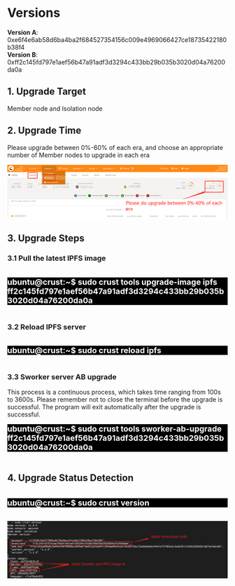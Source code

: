 # **Versions**

**Version A**: 0xe6f4e6ab58d6ba4ba2f684527354156c009e4969066427ce18735422180b38f4 <br>
**Version B**: 0xff2c145fd797e1aef56b47a91adf3d3294c433bb29b035b3020d04a76200da0a <br>

## **1. Upgrade Target**
Member node and Isolation node

## **2. Upgrade Time**

Please upgrade between 0%-60% of each era, and choose an appropriate number of Member nodes to upgrade in each era

![update_time](../assets/update_time.png)

##  **3. Upgrade Steps**
### **3.1 Pull the latest IPFS image**

<br>
<div style="background: black; font-size: 18px; font-weight:bold; color: white">ubuntu@crust:~$ sudo crust tools upgrade-image ipfs ff2c145fd797e1aef56b47a91adf3d3294c433bb29b035b3020d04a76200da0a
</div>
<br>

### **3.2 Reload IPFS server**
<br>
<div style="background: black; font-size: 18px; font-weight:bold; color: white">ubuntu@crust:~$ sudo crust reload ipfs</div>
<br>

### **3.3 Sworker server AB upgrade**
This process is a continuous process, which takes time ranging from 100s to 3600s. Please remember not to close the terminal before the upgrade is successful. The program will exit automatically after the upgrade is successful.
<br>

<div style="background: black; font-size: 18px; font-weight:bold; color: white">ubuntu@crust:~$ sudo crust tools sworker-ab-upgrade ff2c145fd797e1aef56b47a91adf3d3294c433bb29b035b3020d04a76200da0a</div>
<br>

## **4. Upgrade Status Detection**

<br>
<div style="background: black; font-size: 18px; font-weight:bold; color: white">ubuntu@crust:~$ sudo crust version
</div>
<br>

![sworker_version](../assets/sworker_version.png)
